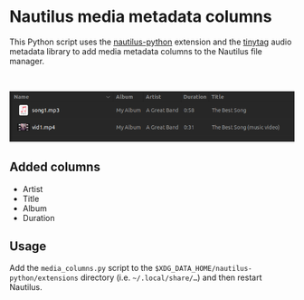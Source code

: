 
# Nautilus media metadata columns

This Python script uses the [nautilus-python](https://gitlab.gnome.org/GNOME/nautilus-python) extension and the [tinytag](https://github.com/tinytag/tinytag) audio metadata library to add media metadata columns to the Nautilus file manager.

<br>
<p align="center"><img margin-left="auto" src="./screenshot.png"></p>

## Added columns

- Artist
- Title
- Album
- Duration

## Usage

Add the `media_columns.py` script to the `$XDG_DATA_HOME/nautilus-python/extensions` directory (i.e. `~/.local/share/…`) and then restart Nautilus.<br>
<br>

